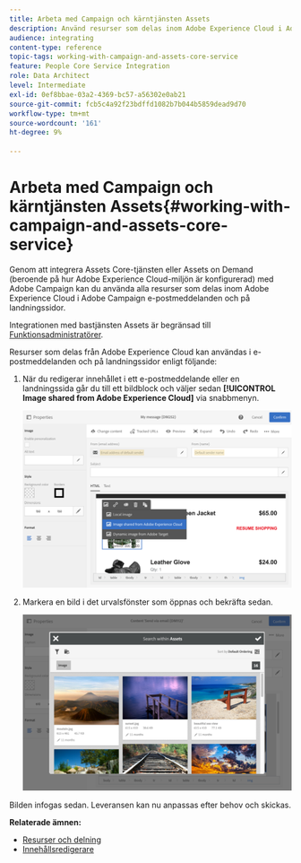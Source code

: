 ```yaml
---
title: Arbeta med Campaign och kärntjänsten Assets
description: Använd resurser som delas inom Adobe Experience Cloud i Adobe Campaign-meddelanden och på landningssidor tack vare integreringen av bastjänsterna i Assets.
audience: integrating
content-type: reference
topic-tags: working-with-campaign-and-assets-core-service
feature: People Core Service Integration
role: Data Architect
level: Intermediate
exl-id: 0ef8bbae-03a2-4369-bc57-a56302e0ab21
source-git-commit: fcb5c4a92f23bdffd1082b7b044b5859dead9d70
workflow-type: tm+mt
source-wordcount: '161'
ht-degree: 9%

---
```


# Arbeta med Campaign och kärntjänsten Assets{#working-with-campaign-and-assets-core-service}

Genom att integrera Assets Core-tjänsten eller Assets on Demand (beroende på hur Adobe Experience Cloud-miljön är konfigurerad) med Adobe Campaign kan du använda alla resurser som delas inom Adobe Experience Cloud i Adobe Campaign e-postmeddelanden och på landningssidor.

Integrationen med bastjänsten Assets är begränsad till [Funktionsadministratörer](../../administration/using/users-management.md#functional-administrators).

Resurser som delas från Adobe Experience Cloud kan användas i e-postmeddelanden och på landningssidor enligt följande:

1. När du redigerar innehållet i ett e-postmeddelande eller en landningssida går du till ett bildblock och väljer sedan **[!UICONTROL Image shared from Adobe Experience Cloud]** via snabbmenyn.

   ![](assets/dam_insert_image_dce.png)

1. Markera en bild i det urvalsfönster som öppnas och bekräfta sedan.

   ![](assets/dam_shared_image_selection.png)

Bilden infogas sedan. Leveransen kan nu anpassas efter behov och skickas.

**Relaterade ämnen:**

* [Resurser och delning](https://experienceleague.adobe.com/docs/core-services/interface/assets/experience-cloud-assets.html)
* [Innehållsredigerare](../../designing/using/personalization.md#example-email-personalization)
